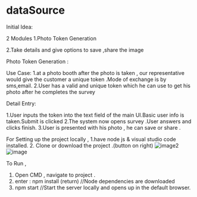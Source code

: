 # dataSource

Initial Idea:

2 Modules
1.Photo Token Generation

2.Take details and give options to save ,share the image


Photo Token Generation :

Use Case:
1.at a photo booth after the photo is taken , our representative would give the customer a unique token .Mode of exchange is by sms,email.
2.User has a valid and unique token which he can use to get his photo after he completes the survey

Detail Entry:

1.User inputs the token into the text field of the main UI.Basic user info is taken.Submit is clicked
2.The system now opens survey .User answers and clicks finish.
3.User is presented with his photo , he can save or share .

For Setting up the project locally  ,
1.have node js & visual studio code installed.
2. Clone or download the project .(button on right)
![image2](https://raw.githubusercontent.com/ivmech/ivPID/master/docs/images/pid_control.png)
![image](https://raw.githubusercontent.com/ivmech/ivPID/master/docs/images/pid_control.png)

To Run ,
1. Open CMD , navigate to project .
2. enter : npm install (return)
//Node dependencies are downloaded
3. npm start 
//Start the server locally and opens up in the default browser.
